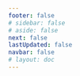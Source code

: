 ```yaml
---
footer: false
# sidebar: false
# aside: false
next: false
lastUpdated: false
navbar: false
# layout: doc
---
```


<script setup>
  const chatPrompts = [
    { id: "49", text: "популярные страницы этого сайта, таблица", category: "general" },
    { id: "49", text: "этот сайт, топ-10 часто задаваемых вопросов", category: "general" },
    { id: "49", text: "ссылки на сайты free zone, таблица", category: "general" },
    { id: "49", text: "таблица ссылок на сайты free zone с ценами", category: "general" },
    
    { id: "1", text: "Регистрация компании в ОАЭ", category: "business" },
    { id: "7", text: "Требования к торговой лицензии в ОАЭ", category: "business" },
    { id: "7", text: "сравнение типов компаний в ОАЭ, таблица и аналитика", category: "business" },
    { id: "48", text: "10 лучших больниц в ОАЭ, плюсы и минусы", category: "healthcare" },

    { id: "15", text: "Доверенность в ОАЭ", category: "legal" },

    // Бизнес-услуги (первый блок)
    { id: "2", text: "Создание компании в Mainland", category: "business" },
    { id: "3", text: "Регистрация компании в Free Zone", category: "business" },
    { id: "4", text: "Создание оффшорной компании", category: "business" },
    { id: "5", text: "Фриланс виза в ОАЭ", category: "business" },
    { id: "6", text: "Бизнес-лицензия в Дубае", category: "business" },
    { id: "23", text: "Создание бизнеса в ОАЭ", category: "business" },
    { id: "24", text: "Free Zone в Дубае", category: "business" },
    { id: "25", text: "Регистрация компании в ОАЭ", category: "business" },
    { id: "26", text: "Фриланс виза в ОАЭ", category: "business" },
    
    // Визы и иммиграция
    { id: "8", text: "Оформление Golden Visa в ОАЭ", category: "visa" },
    { id: "9", text: "Рабочая виза в ОАЭ", category: "visa" },
    { id: "10", text: "Спонсорство семейной визы в ОАЭ", category: "visa" },
    { id: "11", text: "Требования к медицинскому осмотру для визы", category: "visa" },
    { id: "12", text: "Процесс получения резидентской визы в ОАЭ", category: "visa" },
    { id: "27", text: "Визовые требования ОАЭ", category: "visa" },
    
    // Юридические и документы
    { id: "13", text: "Оформление Emirates ID", category: "legal" },
    { id: "14", text: "Легализация документов в ОАЭ", category: "legal" },
    { id: "16", text: "Проверка бизнес-контрактов в ОАЭ", category: "legal" },
    { id: "40", text: "Продление Emirates ID", category: "legal" },
    
    // Финансовые услуги
    { id: "17", text: "Корпоративный банковский счет в ОАЭ", category: "finance" },
    { id: "18", text: "Регистрация НДС в ОАЭ", category: "finance" },
    { id: "19", text: "Бухгалтерские услуги в ОАЭ", category: "finance" },
    { id: "20", text: "Правила экономического присутствия в ОАЭ", category: "finance" },
    { id: "41", text: "Банковские услуги в ОАЭ", category: "finance" },
    
    // Недвижимость и услуги
    { id: "21", text: "Инвестиции в недвижимость ОАЭ", category: "property" },
    { id: "22", text: "Аренда офисов в Дубае", category: "property" },

    // Здравоохранение
    { id: "47", text: "Медицинская страховка в ОАЭ", category: "healthcare" },
    { id: "49", text: "Медицинский осмотр в ОАЭ", category: "healthcare" },
    
    // Туризм и развлечения (в конце)
    { id: "28", text: "Туристические достопримечательности Дубая", category: "travel" },
    { id: "29", text: "Expo City Dubai", category: "attractions" },
    { id: "30", text: "Билеты в Dubai Frame", category: "attractions" },
    { id: "31", text: "Билеты в Burj Khalifa", category: "attractions" },
    { id: "32", text: "Музей будущего", category: "attractions" },
    { id: "33", text: "Лувр Абу-Даби", category: "attractions" },
    { id: "34", text: "Ferrari World Abu Dhabi", category: "attractions" },
    { id: "35", text: "Шопинг в Dubai Mall", category: "shopping" },
]
</script>

<AIChat :prompts="chatPrompts" />